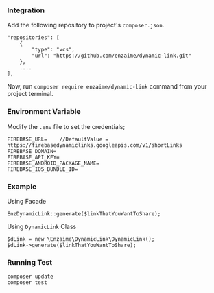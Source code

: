### Integration

Add the following repository to project's `composer.json`.

    "repositories": [
        {
            "type": "vcs",
            "url": "https://github.com/enzaime/dynamic-link.git"
        },
        ....
    ],

Now, run `composer require enzaime/dynamic-link` command from your project terminal.

### Environment Variable

Modify the `.env` file to set the credentials;

    FIREBASE_URL=    //DefaultValue = https://firebasedynamiclinks.googleapis.com/v1/shortLinks
    FIREBASE_DOMAIN=
    FIREBASE_API_KEY=
    FIREBASE_ANDROID_PACKAGE_NAME=
    FIREBASE_IOS_BUNDLE_ID=

### Example

Using Facade

    EnzDynamicLink::generate($linkThatYouWantToShare);

Using `DynamicLink` Class

    $dLink = new \Enzaime\DynamicLink\DynamicLink();
    $dLink->generate($linkThatYouWantToShare);

### Running Test

    composer update
    composer test
